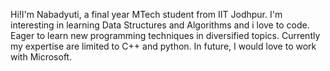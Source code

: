 Hi!I'm Nabadyuti, a final year MTech student from IIT Jodhpur.
I'm interesting in learning Data Structures and Algorithms and i love to code.
Eager to learn new programming techniques in diversified topics.
Currently my expertise are limited to C++ and python.
In future, I would love to work with Microsoft.

